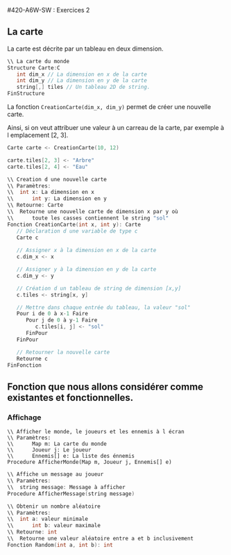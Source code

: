 #420-A6W-SW : Exercices 2


## La carte

La carte est décrite par un tableau en deux dimension.

```C
\\ La carte du monde
Structure Carte:C
   int dim_x // La dimension en x de la carte
   int dim_y // La dimension en y de la carte
   string[,] tiles // Un tableau 2D de string.
FinStructure
```

La fonction `CreationCarte(dim_x, dim_y)` permet de créer une nouvelle carte.

Ainsi, si on veut attribuer une valeur à un carreau de la carte, par exemple à l emplacement [2, 3].  

```C
Carte carte <- CreationCarte(10, 12)

carte.tiles[2, 3] <- "Arbre"
carte.tiles[2, 4] <- "Eau"
```

```C
\\ Creation d une nouvelle carte
\\ Paramètres:
\\ 	int x: La dimension en x
\\      int y: La dimension en y
\\ Retourne: Carte
\\ 	Retourne une nouvelle carte de dimension x par y où
\\      toute les casses contiennent le string "sol"
Fonction CreationCarte(int x, int y): Carte
   // Déclaration d une variable de type c
   Carte c 
   
   // Assigner x à la dimension en x de la carte
   c.dim_x <- x

   // Assigner y à la dimension en y de la carte
   c.dim_y <- y

   // Création d un tableau de string de dimension [x,y]
   c.tiles <- string[x, y]

   // Mettre dans chaque entrée du tableau, la valeur "sol"
   Pour i de 0 à x-1 Faire
      Pour j de 0 à y-1 Faire
         c.tiles[i, j] <- "sol"
      FinPour
   FinPour

   // Retourner la nouvelle carte
   Retourne c
FinFonction
``` 

## Fonction que nous allons considérer comme existantes et fonctionnelles.

### Affichage

```
\\ Afficher le monde, le joueurs et les ennemis à l écran
\\ Paramètres:
\\      Map m: La carte du monde
\\      Joueur j: Le joueur
\\      Ennemis[] e: La liste des énnemis
Procedure AfficherMonde(Map m, Joueur j, Ennemis[] e)
```

```C
\\ Affiche un message au joueur
\\ Paramètres:
\\ 	string message: Message à afficher
Procedure AfficherMessage(string message)
```

```C
\\ Obtenir un nombre aléatoire
\\ Paramètres:
\\ 	int a: valeur minimale
\\      int b: valeur maximale
\\ Retourne: int
\\ 	Retourne une valeur aléatoire entre a et b inclusivement
Fonction Random(int a, int b): int
```

